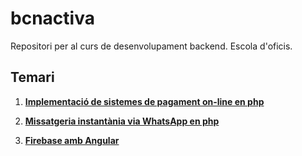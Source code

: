 # bcnactiva
Repositori per al curs de desenvolupament backend. Escola d'oficis.

## Temari

1. [**Implementació de sistemes de pagament on-line en php**](./payments/payments.md)

2. [**Missatgeria instantània via WhatsApp en php**](./whatsapp-notifications/mensajeria.md)

3. [**Firebase amb Angular**](./rtdb/realtime.md)